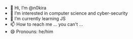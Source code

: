 - 👋 Hi, I’m @n0kira
- 👀 I’m interested in computer science and cyber-security
- 🌱 I’m currently learning JS
- 📫 How to reach me ... you can't ...
- 😄 Pronouns: he/him
